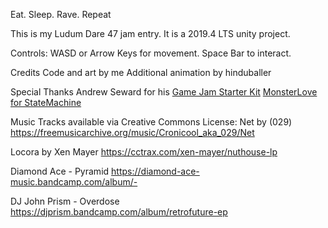 Eat. Sleep. Rave. Repeat

This is my Ludum Dare 47 jam entry. It is a 2019.4 LTS unity project.

Controls:
WASD or Arrow Keys for movement.
Space Bar to interact.

Credits
Code and art by me
Additional animation by hinduballer

Special Thanks
Andrew Seward for his [Game Jam Starter Kit](https://gitlab.com/ASeward/gamejamstarterkit)
[MonsterLove for StateMachine](https://github.com/thefuntastic/Unity3d-Finite-State-Machine)

Music
Tracks available via Creative Commons License:
Net by (029)
https://freemusicarchive.org/music/Cronicool_aka_029/Net

Locora by Xen Mayer
https://cctrax.com/xen-mayer/nuthouse-lp

Diamond Ace - Pyramid
https://diamond-ace-music.bandcamp.com/album/-

DJ John Prism - Overdose
https://djprism.bandcamp.com/album/retrofuture-ep
